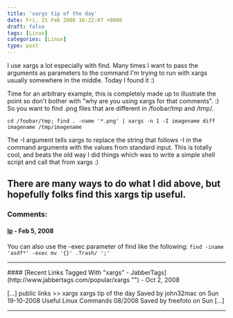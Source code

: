```yaml
---
title: 'xargs tip of the day'
date: Fri, 15 Feb 2008 16:22:07 +0000
draft: false
tags: [Linux]
categories: [Linux]
type: post
---
```


I use xargs a lot especially with find. Many times I want to pass the arguments as parameters to the command I'm trying to run with xargs usually somewhere in the middle. Today I found it :)

Time for an arbitrary example, this is completely made up to illustrate the point so don't bother with "why are you using xargs for that comments". :) So you want to find .png files that are different in /foobar/tmp and /tmp/.

`cd /foobar/tmp; find . -name '*.png' | xargs -n 1 -I imagename diff imagename /tmp/imagename`

The -I argument tells xargs to replace the string that follows -I in the command arguments with the values from standard input. This is totally cool, and beats the old way I did things which was to write a simple shell script and call that from xargs :)

There are many ways to do what I did above, but hopefully folks find this xargs tip useful.
---
### Comments:
#### [lp]( "hensgaard@netti.fi") - <time datetime="2008-02-15 14:07:21">Feb 5, 2008</time>

You can also use the -exec parameter of find like the following: `find -iname 'asdf*' -exec mv '{}' .Trash/ ';'`
<hr />
#### [Recent Links Tagged With "xargs" - JabberTags](http://www.jabbertags.com/popular/xargs "") - <time datetime="2008-10-21 01:49:40">Oct 2, 2008</time>

\[...\] public links >> xargs xargs tip of the day Saved by john32mac on Sun 19-10-2008 Useful Linux Commands 08/2008 Saved by freefoto on Sun \[...\]
<hr />
